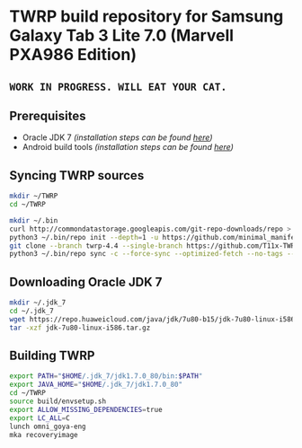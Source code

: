 # TWRP build repository for Samsung Galaxy Tab 3 Lite 7.0 (Marvell PXA986 Edition)

## `WORK IN PROGRESS. WILL EAT YOUR CAT.`

## Prerequisites

- Oracle JDK 7 *(installation steps can be found [here](#installing-oracle-jdk-7))*
- Android build tools *(installation steps can be found [here](https://source.android.com/setup/build/initializing?hl=en#installing-required-packages-ubuntu-1804))*

## Syncing TWRP sources

```bash
mkdir ~/TWRP
cd ~/TWRP

mkdir ~/.bin
curl http://commondatastorage.googleapis.com/git-repo-downloads/repo > ~/.bin/repo
python3 ~/.bin/repo init --depth=1 -u https://github.com/minimal_manifest_twrp/platform_manifest_twrp_omni.git -b twrp-4.4-deprecated
git clone --branch twrp-4.4 --single-branch https://github.com/T11x-TWRP/android_platform_manifest.git .repo/local_manifests
python3 ~/.bin/repo sync -c --force-sync --optimized-fetch --no-tags --no-clone-bun --prune -j$(nproc --all)
```

## Downloading Oracle JDK 7

```bash
mkdir ~/.jdk_7
cd ~/.jdk_7
wget https://repo.huaweicloud.com/java/jdk/7u80-b15/jdk-7u80-linux-i586.tar.gz
tar -xzf jdk-7u80-linux-i586.tar.gz
```

## Building TWRP
```bash
export PATH="$HOME/.jdk_7/jdk1.7.0_80/bin:$PATH"
export JAVA_HOME="$HOME/.jdk_7/jdk1.7.0_80"
cd ~/TWRP
source build/envsetup.sh
export ALLOW_MISSING_DEPENDENCIES=true
export LC_ALL=C
lunch omni_goya-eng
mka recoveryimage
```
